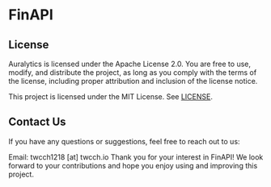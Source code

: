 # FinAPI

## License

Auralytics is licensed under the Apache License 2.0. You are free to use, modify, and distribute the project, as long as you comply with the terms of the license, including proper attribution and inclusion of the license notice.

This project is licensed under the MIT License. See [LICENSE](LICENSE).

## Contact Us

If you have any questions or suggestions, feel free to reach out to us:

Email: twcch1218 [at] twcch.io
Thank you for your interest in FinAPI! We look forward to your contributions and hope you enjoy using and improving this project.